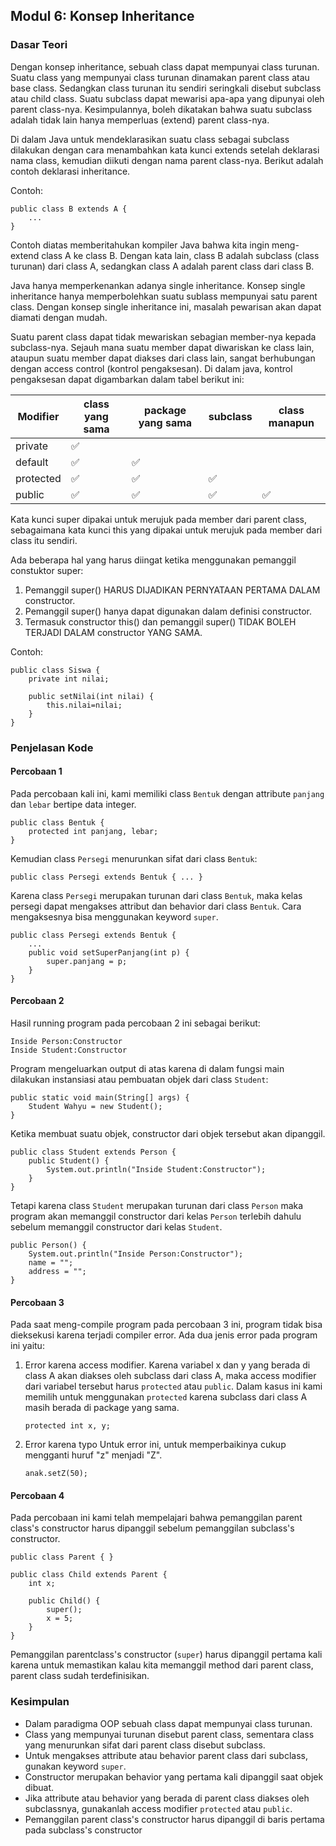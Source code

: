 
## Modul 6: Konsep Inheritance

### Dasar Teori
Dengan konsep inheritance, sebuah class dapat mempunyai class turunan. Suatu class yang mempunyai class turunan dinamakan parent class atau base class. Sedangkan class turunan itu sendiri seringkali disebut subclass atau child class. Suatu subclass dapat mewarisi apa-apa yang dipunyai oleh parent class-nya. Kesimpulannya, boleh dikatakan bahwa suatu subclass adalah tidak lain hanya memperluas (extend) parent class-nya.

Di dalam Java untuk mendeklarasikan suatu class sebagai subclass dilakukan dengan cara menambahkan kata kunci extends setelah deklarasi nama class, kemudian diikuti dengan nama parent class-nya. Berikut adalah contoh deklarasi inheritance.

Contoh:
```
public class B extends A { 
	...
}
```

Contoh diatas memberitahukan kompiler Java bahwa kita ingin meng- extend class A ke class B. Dengan kata lain, class B adalah subclass (class turunan) dari class A, sedangkan class A adalah parent class dari class B.

Java hanya memperkenankan adanya single inheritance. Konsep single inheritance hanya memperbolehkan suatu sublass mempunyai satu parent class. Dengan konsep single inheritance ini, masalah pewarisan akan dapat diamati dengan mudah.

Suatu parent class dapat tidak mewariskan sebagian member-nya kepada subclass-nya. Sejauh mana suatu member dapat diwariskan ke class lain, ataupun suatu member dapat diakses dari class lain, sangat berhubungan dengan access control (kontrol pengaksesan). Di dalam java, kontrol pengaksesan dapat digambarkan dalam tabel berikut ini:

|Modifier| class yang sama | package yang sama	| subclass | class manapun |
|--|--| -- | -- | -- |
| private | ✅ |	   |    |    |
| default | ✅ |  ✅   |    |    |
| protected | ✅ |  ✅  | ✅   |    |
| public   | ✅ | ✅ | ✅  | ✅ |

Kata kunci super dipakai untuk merujuk pada member dari parent class, sebagaimana kata kunci this yang dipakai untuk merujuk pada member dari class itu sendiri.

Ada beberapa hal yang harus diingat ketika menggunakan pemanggil constuktor super:
 1. Pemanggil super() HARUS DIJADIKAN PERNYATAAN PERTAMA DALAM constructor.
 2. Pemanggil super() hanya dapat digunakan dalam definisi constructor.
 3. Termasuk constructor this() dan pemanggil super() TIDAK BOLEH TERJADI DALAM constructor YANG SAMA.

Contoh:
```
public class Siswa {  
	private int nilai;
	
	public setNilai(int nilai) { 
		this.nilai=nilai;  
	}  
}
```

### Penjelasan Kode
#### Percobaan 1
Pada percobaan kali ini, kami memiliki class `Bentuk` dengan attribute `panjang` dan `lebar` bertipe data integer.

```
public class Bentuk {
	protected int panjang, lebar;
}
```

Kemudian class `Persegi` menurunkan sifat dari class `Bentuk`:
```
public class Persegi extends Bentuk { ... }
```

Karena class `Persegi` merupakan turunan dari class `Bentuk`, maka kelas persegi dapat mengakses attribut dan behavior dari class `Bentuk`. Cara mengaksesnya bisa menggunakan keyword `super`.
```
public class Persegi extends Bentuk {
	...
	public void setSuperPanjang(int p) {
		super.panjang = p;
	}
}
```

#### Percobaan 2
Hasil running program pada percobaan 2 ini sebagai berikut:
```
Inside Person:Constructor
Inside Student:Constructor
```

Program mengeluarkan output di atas karena di dalam fungsi main dilakukan instansiasi atau pembuatan objek dari class `Student`:
```
public static void main(String[] args) {
	Student Wahyu = new Student();
}
```

Ketika membuat suatu objek, constructor dari objek tersebut akan dipanggil.
```
public class Student extends Person {
	public Student() {
		System.out.println("Inside Student:Constructor");
	}
}
```

Tetapi karena class `Student` merupakan turunan dari class `Person` maka program akan memanggil constructor dari kelas `Person` terlebih dahulu sebelum memanggil constructor dari kelas `Student`.
```
public Person() {
	System.out.println("Inside Person:Constructor");
	name = "";
	address = "";
}
```

#### Percobaan 3
Pada saat meng-compile program pada percobaan 3 ini, program tidak bisa dieksekusi karena terjadi compiler error.
Ada dua jenis error pada program ini yaitu:

1. Error karena access modifier.
Karena variabel x dan y yang berada di class A akan diakses oleh subclass dari class A, maka access modifier dari variabel tersebut harus `protected` atau `public`. Dalam kasus ini kami memilih untuk menggunakan `protected` karena subclass dari class A masih berada di package yang sama.
	```
	protected int x, y;
	```
2. Error karena typo
Untuk error ini, untuk memperbaikinya cukup mengganti huruf "z" menjadi "Z". 
	```
	anak.setZ(50);
	```

#### Percobaan 4
Pada percobaan ini kami telah mempelajari bahwa pemanggilan parent class's constructor harus dipanggil sebelum pemanggilan subclass's constructor. 

```
public class Parent { }

public class Child extends Parent {
	int x;

	public Child() {
		super();
		x = 5;
	}
}
```

Pemanggilan parentclass's constructor (`super`) harus dipanggil pertama kali karena untuk memastikan kalau kita memanggil method dari parent class, parent class sudah terdefinisikan.

### Kesimpulan
* Dalam paradigma OOP sebuah class dapat mempunyai class turunan.
* Class yang mempunyai turunan disebut parent class, sementara class yang menurunkan sifat dari parent class disebut subclass.
* Untuk mengakses attribute atau behavior parent class dari subclass, gunakan keyword `super`.
* Constructor merupakan behavior yang pertama kali dipanggil saat objek dibuat.
* Jika attribute atau behavior yang berada di parent class diakses oleh subclassnya, gunakanlah access modifier `protected` atau `public`.
* Pemanggilan parent class's constructor harus dipanggil di baris pertama pada subclass's constructor
